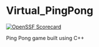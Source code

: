 # Virtual_PingPong
[![OpenSSF Scorecard](https://api.securityscorecards.dev/projects/github.com/{LanguageCodem}/{https://github.com/LanguageCodem/Virtual_PingPong.git}/badge)](https://securityscorecards.dev/viewer/?uri=github.com/{owner}/{repo})

Ping Pong game built using C++

